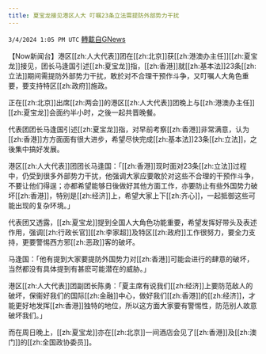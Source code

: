 ```yaml
---
title: 夏宝龙接见港区人大 叮嘱23条立法需提防外部势力干扰
---
```

`3/4/2024 1:05 PM UTC` [轉載自GNews](https://gnews.org/articles/2363871)

【Now新闻台】港区[[zh:人大代表]]团在[[zh:北京]]获[[zh:港澳办主任]][[zh:夏宝龙]]接见，团长马逢国引述[[zh:夏宝龙]]指，[[zh:香港]]就[[zh:基本法]]23条[[zh:立法]]期间需提防外部势力干扰，敢於对不合理干预作斗争，又叮嘱人大角色重要，要支持特区[[zh:政府]]施政。

正在[[zh:北京]]出席[[zh:两会]]的港区[[zh:人大代表]]团晚上与[[zh:港澳办主任]][[zh:夏宝龙]]会面约半小时，之後一起共晋晚餐。

代表团团长马逢国引述[[zh:夏宝龙]]指，对早前考察[[zh:香港]]非常满意，认为[[zh:香港]]方方面面有很大进步，希望尽快完成[[zh:基本法]]23条[[zh:立法]]，之後集中搞好发展。

港区[[zh:人大代表]]团团长马逢国：「[[zh:香港]]现时面对23条[[zh:立法]]过程中，仍受到很多外部势力干扰，他强调大家应要敢於对这些不合理的干预作斗争，不要让他们得逞；亦都希望能够日後做好其他方面工作，亦要防止有些外国势力破坏[[zh:香港]]，特别是[[zh:经济]]上，希望大家上下[[zh:齐心]]，一起抵御这些可能出现的复杂环境。」

代表团又透露，[[zh:夏宝龙]]提到全国人大角色功能重要，希望发挥好带头及表述作用，强调[[zh:行政长官]][[zh:李家超]]及特区[[zh:政府]]工作很努力，要全力支持，更要警惕西方邪[[zh:恶政]]客的破坏。

马逢国：「他有提到大家要提防外国势力对[[zh:香港]]可能会进行的肆意的破坏，当然都没有具体提到有甚麽可能潜在的威胁。」

港区[[zh:人大代表]]团副团长陈勇：「夏主席有说我们[[zh:经济]]上要防范敌人的破坏，保衞好我们的国际[[zh:金融]]中心，做好我们[[zh:香港]]的[[zh:经济]]，才能更好地发挥[[zh:香港]]独特的地位，所以这方面大家要有警惕性，防范别人故意破坏我们。」

而在周日晚上，[[zh:夏宝龙]]亦在[[zh:北京]]一间酒店会见了[[zh:香港]]及[[zh:澳门]]的[[zh:全国政协委员]]。
